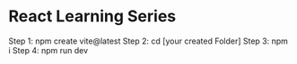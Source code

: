 # React Learning Series
Step 1: npm create vite@latest
Step 2: cd [your created Folder]
Step 3: npm i
Step 4: npm run dev
